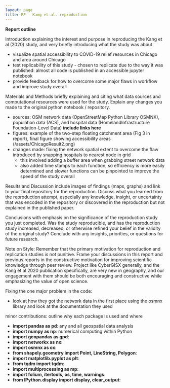 ```yaml
---
layout: page
title: RP - Kang et al. reproduction
---
```


**Report outline**

Introduction explaining the interest and purpose in reproducing the Kang et al (2020) study, and very briefly introducing what the study was about.
- visualize spatial accessibility to COVID-19 relief resources in Chicago and area around Chicago
- test replicability of this study - chosen to replicate due to the way it was published: almost all code is published in an accessible jupyter notebook
- provide feedback for how to overcome some major flaws in workflow and improve study overall

Materials and Methods briefly explaining and citing what data sources and computational resources were used for the study. Explain any changes you made to the original python notebook / repository.
- sources: OSM network data (OpenStreetMap Python Library OSMNX), population data (ACS), and hospital data (HomelandInfrastructure Foundation-Level Data) **include links here**
- figures: example of the two-step floating catchment area (Fig 3 in report), final figure showing accessibility areas (/assets/ChicagoResult2.png)
- changes made: fixing the network spatial extent to overcome the flaw introduced by snapping hospitals to nearest node in grid
  - this involved adding a buffer area when grabbing street network data
  - also added time stamps to each function, so efficiency is more easily determined and slower functions can be pinpointed to improve the speed of the study overall


Results and Discussion include images of findings (maps, graphs) and link to your final repository for the reproduction. Discuss what you learned from the reproduction attempt, especially any knowledge, insight, or uncertainty that was encoded in the repository or discovered in the reproduction but not explained in the published paper.

Conclusions with emphasis on the significance of the reproduction study you just completed. Was the study reproducible, and has the reproduction study increased, decreased, or otherwise refined your belief in the validity of the original study? Conclude with any insights, priorities, or questions for future research.

Note on Style: Remember that the primary motivation for reproduction and replication studies is not punitive. Frame your discussions in this report and previous reports in the constructive motivation for improving scientific knowledge through peer review. Project like CyberGISX generally, and the Kang et al 2020 publication specifically, are very new in geography, and our engagement with them should be both encouraging and constructive while emphasizing the value of open science.

Fixing the one major problem in the code:
- look at how they got the network data in the first place using the osmnx library and look at the documentation they used

minor contributions: outline why each package is used and where
- **import pandas as pd**: any and all geospatial data analysis
- **import numpy as np**: numerical computing within Python
- **import geopandas as gpd**:
- **import networkx as nx**:
- **import osmnx as ox**:
- **from shapely.geometry import Point, LineString, Polygon**:
- **import matplotlib.pyplot as plt**:
- **from tqdm import tqdm**:
- **import multiprocessing as mp**:
- **import folium, itertools, os, time, warnings**:
- **from IPython.display import display, clear_output**:
